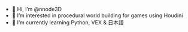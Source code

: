 - 👋 Hi, I’m @nnode3D
- 👀 I’m interested in procedural world building for games using Houdini
- 🌱 I’m currently learning Python, VEX & 日本語
<!---- 💞️ I’m looking to collaborate on ...
//- 📫 How to reach me ...--->

<!---
nnode3D/nnode3D is a ✨ special ✨ repository because its `README.md` (this file) appears on your GitHub profile.
You can click the Preview link to take a look at your changes.
--->
